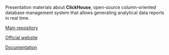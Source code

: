 Presentation materials about **ClickHouse**, open-source column-oriented database management system that allows generating analytical data reports in real time.

[Main repository](https://github.com/ClickHouse/ClickHouse)

[Official website](https://clickhouse.yandex/)

[Documentation](https://clickhouse.yandex/docs/en/)
